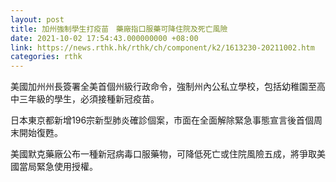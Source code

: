 ```yaml
---
layout: post
title: 加州強制學生打疫苗　藥廠指口服藥可降住院及死亡風險
date: 2021-10-02 17:54:43.000000000 +08:00
link: https://news.rthk.hk/rthk/ch/component/k2/1613230-20211002.htm
categories: rthk
---
```


美國加州州長簽署全美首個州級行政命令，強制州內公私立學校，包括幼稚園至高中三年級的學生，必須接種新冠疫苗。

日本東京都新增196宗新型肺炎確診個案，市面在全面解除緊急事態宣言後首個周末開始復甦。

美國默克藥廠公布一種新冠病毒口服藥物，可降低死亡或住院風險五成，將爭取美國當局緊急使用授權。
